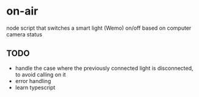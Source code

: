 # on-air

node script that switches a smart light (Wemo) on/off based on computer camera status

## TODO

- handle the case where the previously connected light is disconnected, to avoid calling on it
- error handling
- learn typescript
  